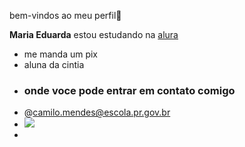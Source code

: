 bem-vindos ao meu perfil🩵

**Maria Eduarda**
estou estudando na [alura](https://www.alura.com.br/)
- me manda um pix
- aluna da cintia
- ### onde voce pode entrar em contato comigo
- @camilo.mendes@escola.pr.gov.br
- ![](https://media.tenor.com/6ECsVW78R7AAAAAM/tangled-rapunzel.gif)
- 
